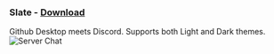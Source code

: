 ### Slate - [Download](https://betterdiscord.net/ghdl?id=3192)
Github Desktop meets Discord. Supports both Light and Dark themes.
![Server Chat](https://i.imgur.com/wAZpUfQ.jpeg)